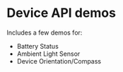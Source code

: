 # Device API demos

Includes a few demos for:

* Battery Status
* Ambient Light Sensor
* Device Orientation/Compass
